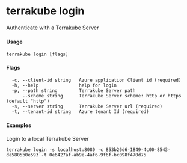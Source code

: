 # terrakube login

Authenticate with a Terrakube Server

#### Usage

```text
terrakube login [flags]
```

#### Flags

```text
  -c, --client-id string   Azure application Client id (required)
  -h, --help               help for login
  -p, --path string        Terrakube Server path
      --scheme string      Terrakube Server scheme: http or https (default "http")
  -s, --server string      Terrakube Server url (required)
  -t, --tenant-id string   Azure tenant Id (required)
```

#### Examples

Login to a local Terrakube Server

```text
terrakube login -s localhost:8080 -c 853b26d6-1849-4c00-8543-da5805b0e593 -t 0e6427af-ab9e-4af6-9f6f-bc098f470d75
```



